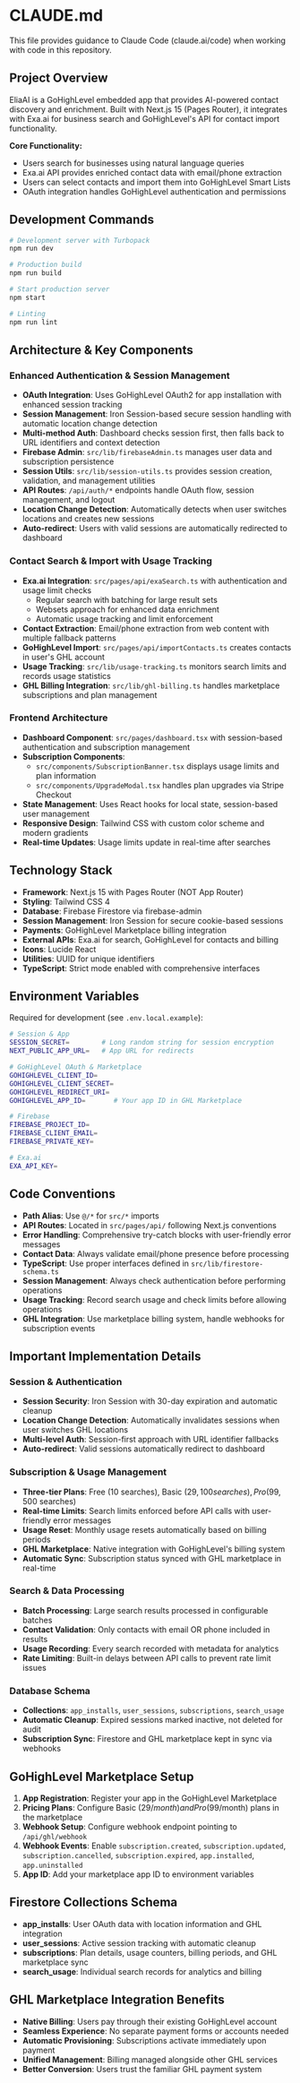 # CLAUDE.md

This file provides guidance to Claude Code (claude.ai/code) when working with code in this repository.

## Project Overview

EliaAI is a GoHighLevel embedded app that provides AI-powered contact discovery and enrichment. Built with Next.js 15 (Pages Router), it integrates with Exa.ai for business search and GoHighLevel's API for contact import functionality.

**Core Functionality:**
- Users search for businesses using natural language queries
- Exa.ai API provides enriched contact data with email/phone extraction
- Users can select contacts and import them into GoHighLevel Smart Lists
- OAuth integration handles GoHighLevel authentication and permissions

## Development Commands

```bash
# Development server with Turbopack
npm run dev

# Production build
npm run build

# Start production server
npm start

# Linting
npm run lint
```

## Architecture & Key Components

### Enhanced Authentication & Session Management
- **OAuth Integration**: Uses GoHighLevel OAuth2 for app installation with enhanced session tracking
- **Session Management**: Iron Session-based secure session handling with automatic location change detection
- **Multi-method Auth**: Dashboard checks session first, then falls back to URL identifiers and context detection
- **Firebase Admin**: `src/lib/firebaseAdmin.ts` manages user data and subscription persistence
- **Session Utils**: `src/lib/session-utils.ts` provides session creation, validation, and management utilities
- **API Routes**: `/api/auth/*` endpoints handle OAuth flow, session management, and logout
- **Location Change Detection**: Automatically detects when user switches locations and creates new sessions
- **Auto-redirect**: Users with valid sessions are automatically redirected to dashboard

### Contact Search & Import with Usage Tracking
- **Exa.ai Integration**: `src/pages/api/exaSearch.ts` with authentication and usage limit checks
  - Regular search with batching for large result sets
  - Websets approach for enhanced data enrichment
  - Automatic usage tracking and limit enforcement
- **Contact Extraction**: Email/phone extraction from web content with multiple fallback patterns
- **GoHighLevel Import**: `src/pages/api/importContacts.ts` creates contacts in user's GHL account
- **Usage Tracking**: `src/lib/usage-tracking.ts` monitors search limits and records usage statistics
- **GHL Billing Integration**: `src/lib/ghl-billing.ts` handles marketplace subscriptions and plan management

### Frontend Architecture
- **Dashboard Component**: `src/pages/dashboard.tsx` with session-based authentication and subscription management
- **Subscription Components**: 
  - `src/components/SubscriptionBanner.tsx` displays usage limits and plan information
  - `src/components/UpgradeModal.tsx` handles plan upgrades via Stripe Checkout
- **State Management**: Uses React hooks for local state, session-based user management
- **Responsive Design**: Tailwind CSS with custom color scheme and modern gradients
- **Real-time Updates**: Usage limits update in real-time after searches

## Technology Stack

- **Framework**: Next.js 15 with Pages Router (NOT App Router)
- **Styling**: Tailwind CSS 4
- **Database**: Firebase Firestore via firebase-admin
- **Session Management**: Iron Session for secure cookie-based sessions
- **Payments**: GoHighLevel Marketplace billing integration
- **External APIs**: Exa.ai for search, GoHighLevel for contacts and billing
- **Icons**: Lucide React
- **Utilities**: UUID for unique identifiers
- **TypeScript**: Strict mode enabled with comprehensive interfaces

## Environment Variables

Required for development (see `.env.local.example`):
```bash
# Session & App
SESSION_SECRET=        # Long random string for session encryption
NEXT_PUBLIC_APP_URL=   # App URL for redirects

# GoHighLevel OAuth & Marketplace
GOHIGHLEVEL_CLIENT_ID=
GOHIGHLEVEL_CLIENT_SECRET=
GOHIGHLEVEL_REDIRECT_URI=
GOHIGHLEVEL_APP_ID=       # Your app ID in GHL Marketplace

# Firebase
FIREBASE_PROJECT_ID=
FIREBASE_CLIENT_EMAIL=
FIREBASE_PRIVATE_KEY=

# Exa.ai
EXA_API_KEY=
```

## Code Conventions

- **Path Alias**: Use `@/*` for `src/*` imports
- **API Routes**: Located in `src/pages/api/` following Next.js conventions
- **Error Handling**: Comprehensive try-catch blocks with user-friendly error messages
- **Contact Data**: Always validate email/phone presence before processing
- **TypeScript**: Use proper interfaces defined in `src/lib/firestore-schema.ts`
- **Session Management**: Always check authentication before performing operations
- **Usage Tracking**: Record search usage and check limits before allowing operations
- **GHL Integration**: Use marketplace billing system, handle webhooks for subscription events

## Important Implementation Details

### Session & Authentication
- **Session Security**: Iron Session with 30-day expiration and automatic cleanup
- **Location Change Detection**: Automatically invalidates sessions when user switches GHL locations
- **Multi-level Auth**: Session-first approach with URL identifier fallbacks
- **Auto-redirect**: Valid sessions automatically redirect to dashboard

### Subscription & Usage Management
- **Three-tier Plans**: Free (10 searches), Basic ($29, 100 searches), Pro ($99, 500 searches)
- **Real-time Limits**: Search limits enforced before API calls with user-friendly error messages
- **Usage Reset**: Monthly usage resets automatically based on billing periods
- **GHL Marketplace**: Native integration with GoHighLevel's billing system
- **Automatic Sync**: Subscription status synced with GHL marketplace in real-time

### Search & Data Processing
- **Batch Processing**: Large search results processed in configurable batches
- **Contact Validation**: Only contacts with email OR phone included in results
- **Usage Recording**: Every search recorded with metadata for analytics
- **Rate Limiting**: Built-in delays between API calls to prevent rate limit issues

### Database Schema
- **Collections**: `app_installs`, `user_sessions`, `subscriptions`, `search_usage`
- **Automatic Cleanup**: Expired sessions marked inactive, not deleted for audit
- **Subscription Sync**: Firestore and GHL marketplace kept in sync via webhooks

## GoHighLevel Marketplace Setup

1. **App Registration**: Register your app in the GoHighLevel Marketplace
2. **Pricing Plans**: Configure Basic ($29/month) and Pro ($99/month) plans in the marketplace
3. **Webhook Setup**: Configure webhook endpoint pointing to `/api/ghl/webhook`
4. **Webhook Events**: Enable `subscription.created`, `subscription.updated`, `subscription.cancelled`, `subscription.expired`, `app.installed`, `app.uninstalled`
5. **App ID**: Add your marketplace app ID to environment variables

## Firestore Collections Schema

- **app_installs**: User OAuth data with location information and GHL integration
- **user_sessions**: Active session tracking with automatic cleanup
- **subscriptions**: Plan details, usage counters, billing periods, and GHL marketplace sync
- **search_usage**: Individual search records for analytics and billing

## GHL Marketplace Integration Benefits

- **Native Billing**: Users pay through their existing GoHighLevel account
- **Seamless Experience**: No separate payment forms or accounts needed
- **Automatic Provisioning**: Subscriptions activate immediately upon payment
- **Unified Management**: Billing managed alongside other GHL services
- **Better Conversion**: Users trust the familiar GHL payment system